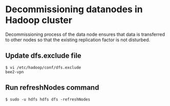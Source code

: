 # Decommissioning datanodes in Hadoop cluster

Decommissioning process of the data node ensures that data is transferred to other nodes so that the existing replication factor is not disturbed.

## Update dfs.exclude file

    $ vi /etc/hadoop/conf/dfs.exclude
    bee2-vpn

## Run refreshNodes command

    $ sudo -u hdfs hdfs dfs -refreshNodes
